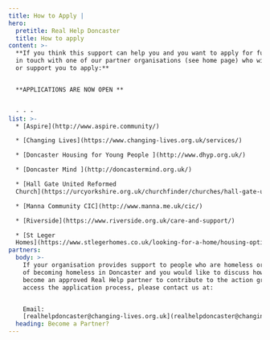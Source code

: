 ```yaml
---
title: How to Apply |
hero:
  pretitle: Real Help Doncaster
  title: How to apply
content: >-
  **If you think this support can help you and you want to apply for funds, get
  in touch with one of our partner organisations (see home page) who will guide
  or support you to apply:**


  **APPLICATIONS ARE NOW OPEN **


  - - -
list: >-
  * [Aspire](http://www.aspire.community/)

  * [Changing Lives](https://www.changing-lives.org.uk/services/)

  * [Doncaster Housing for Young People ](http://www.dhyp.org.uk/)

  * [Doncaster Mind ](http://doncastermind.org.uk/)

  * [Hall Gate United Reformed
  Church](https://urcyorkshire.org.uk/churchfinder/churches/hall-gate-urc/)

  * [Manna Community CIC](http://www.manna.me.uk/cic/)

  * [Riverside](https://www.riverside.org.uk/care-and-support/)

  * [St Leger
  Homes](https://www.stlegerhomes.co.uk/looking-for-a-home/housing-options-and-homelessness/)
partners:
  body: >-
    If your organisation provides support to people who are homeless or at risk
    of becoming homeless in Doncaster and you would like to discuss how to
    become an approved Real Help partner to contribute to the action group and
    access the application process, please contact us at:


    Email:
    [realhelpdoncaster@changing-lives.org.uk](realhelpdoncaster@changing-lives.org.uk)
  heading: Become a Partner?
---
```


